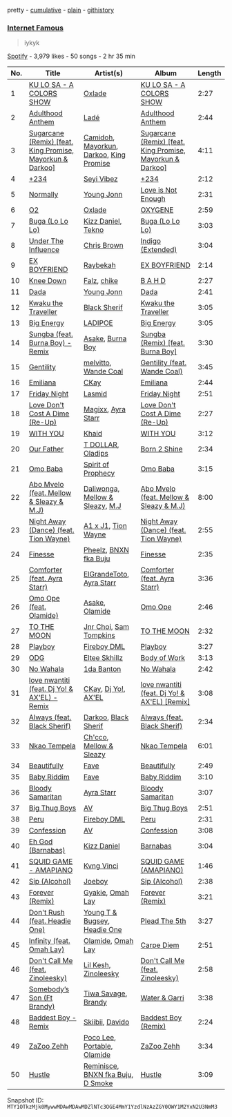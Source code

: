 pretty - [cumulative](/playlists/cumulative/37i9dQZF1DXcgqrBI8yRRa.md) - [plain](/playlists/plain/37i9dQZF1DXcgqrBI8yRRa) - [githistory](https://github.githistory.xyz/mackorone/spotify-playlist-archive/blob/main/playlists/plain/37i9dQZF1DXcgqrBI8yRRa)

### [Internet Famous](https://open.spotify.com/playlist/37i9dQZF1DXcgqrBI8yRRa)

> iykyk

[Spotify](https://open.spotify.com/user/spotify) - 3,979 likes - 50 songs - 2 hr 35 min

| No. | Title | Artist(s) | Album | Length |
|---|---|---|---|---|
| 1 | [KU LO SA \- A COLORS SHOW](https://open.spotify.com/track/2WigMwGJysIh9fRnSJvpjn) | [Oxlade](https://open.spotify.com/artist/3WTrdbZU99dgTtt3ZkyamT) | [KU LO SA \- A COLORS SHOW](https://open.spotify.com/album/36bNKiiUjxUCaAO7QtUVfi) | 2:27 |
| 2 | [Adulthood Anthem](https://open.spotify.com/track/6azpaZYOCLhhWr2amkJ1tQ) | [Ladé](https://open.spotify.com/artist/43Nm4QEBSVkJYcYhsN2Bd1) | [Adulthood Anthem](https://open.spotify.com/album/6pFqcfLHFLCnltmuXQEYky) | 2:44 |
| 3 | [Sugarcane \(Remix\) \[feat\. King Promise, Mayorkun & Darkoo\]](https://open.spotify.com/track/0ApflIvLLPwEZuS36WYlh6) | [Camidoh](https://open.spotify.com/artist/6Z9Xe5mjocmPOhz2TLNrAi), [Mayorkun](https://open.spotify.com/artist/3DNCUaKdMZcMVJIS7yTskd), [Darkoo](https://open.spotify.com/artist/4QSTyDpxsKmv3UfavVUImR), [King Promise](https://open.spotify.com/artist/4tIKaxUmpXzshok2yCnwdf) | [Sugarcane \(Remix\) \[feat\. King Promise, Mayorkun & Darkoo\]](https://open.spotify.com/album/5dFQsLF9BvkgmgMONO8imD) | 4:11 |
| 4 | [+234](https://open.spotify.com/track/371o3VFIoEDH6crkA42Kxy) | [Seyi Vibez](https://open.spotify.com/artist/4zmZ8lVLzGc84S4v2B1rLx) | [+234](https://open.spotify.com/album/76AK0KzTGvTeld5Tza5MRc) | 2:12 |
| 5 | [Normally](https://open.spotify.com/track/2VA1XsvSN6H60KZSEvf9Bt) | [Young Jonn](https://open.spotify.com/artist/4JM1zsVj1pt38Q8mhv5teI) | [Love is Not Enough](https://open.spotify.com/album/4tCH2crJruCSAnwVHO1vJZ) | 2:31 |
| 6 | [O2](https://open.spotify.com/track/1b5MhsiBGQyPjrb5zzAlXM) | [Oxlade](https://open.spotify.com/artist/3WTrdbZU99dgTtt3ZkyamT) | [OXYGENE](https://open.spotify.com/album/69OCIEKv6ONuYZsJw0v3iI) | 2:59 |
| 7 | [Buga \(Lo Lo Lo\)](https://open.spotify.com/track/4eZZofkV1OQ9GDqAgHqNpA) | [Kizz Daniel](https://open.spotify.com/artist/1X6cBGnXpEpN7CmflLKmLV), [Tekno](https://open.spotify.com/artist/6IhG3Yxm3UW98jhyBvrIut) | [Buga \(Lo Lo Lo\)](https://open.spotify.com/album/0nNEQYgoVlVYZEOrAC2D3h) | 3:03 |
| 8 | [Under The Influence](https://open.spotify.com/track/5IgjP7X4th6nMNDh4akUHb) | [Chris Brown](https://open.spotify.com/artist/7bXgB6jMjp9ATFy66eO08Z) | [Indigo \(Extended\)](https://open.spotify.com/album/3okhA6w5uau6ZNhnVpwVww) | 3:04 |
| 9 | [EX BOYFRIEND](https://open.spotify.com/track/3pcITc6cPAvj5JtOnXiB1X) | [Raybekah](https://open.spotify.com/artist/0SwPkNmxB2YGHWVJMI8kpW) | [EX BOYFRIEND](https://open.spotify.com/album/1OVZQ2AGHb6fQM0CFAviQq) | 2:14 |
| 10 | [Knee Down](https://open.spotify.com/track/3ovSaVUTDOtxfDw5xh9qJ4) | [Falz](https://open.spotify.com/artist/2s187JqHC9kipPLBLWXubl), [chike](https://open.spotify.com/artist/6zK1M4TcabpLQMNmmG2P0Q) | [B A H D](https://open.spotify.com/album/4XPvTEJV2cW7UxVPDV1EU8) | 2:27 |
| 11 | [Dada](https://open.spotify.com/track/6SLhDU3r8FLmESRyWZypjT) | [Young Jonn](https://open.spotify.com/artist/4JM1zsVj1pt38Q8mhv5teI) | [Dada](https://open.spotify.com/album/0ogWb5mN0ZG6U1aMX7r4ai) | 2:41 |
| 12 | [Kwaku the Traveller](https://open.spotify.com/track/7pXNFEzqeZB8rIbcFtYTop) | [Black Sherif](https://open.spotify.com/artist/2LiqbH7OhqP0yuaG8VL1wJ) | [Kwaku the Traveller](https://open.spotify.com/album/4ftrG1ro4ObsbNDKkYaZBR) | 3:05 |
| 13 | [Big Energy](https://open.spotify.com/track/4wG7xubJwUdjvdVJvAV1d9) | [LADIPOE](https://open.spotify.com/artist/379IT6Szv0zgnw4xrdu4mu) | [Big Energy](https://open.spotify.com/album/4ooUYNH9ZD44v6wpIv5huk) | 3:05 |
| 14 | [Sungba \(feat\. Burna Boy\) \- Remix](https://open.spotify.com/track/5FtWjKVBTMklN2yCP9UhF6) | [Asake](https://open.spotify.com/artist/3a1tBryiczPAZpgoZN9Rzg), [Burna Boy](https://open.spotify.com/artist/3wcj11K77LjEY1PkEazffa) | [Sungba \(Remix\) \[feat\. Burna Boy\]](https://open.spotify.com/album/4zK5YK5uXEDbGPnvv7DCNE) | 3:30 |
| 15 | [Gentility](https://open.spotify.com/track/3vXFxsPqMgw4SYP7fkWicM) | [melvitto](https://open.spotify.com/artist/4Xj0nxVO4r7PLEaw7LRiBa), [Wande Coal](https://open.spotify.com/artist/1fYVmAFB7sC7eDoF3mJXla) | [Gentility \(feat\. Wande Coal\)](https://open.spotify.com/album/6v8LdWReU2z42hUXe7VdMg) | 3:45 |
| 16 | [Emiliana](https://open.spotify.com/track/6lZ5p6VTbZ2ZvnsdTlLv7I) | [CKay](https://open.spotify.com/artist/048LktY5zMnakWq7PTtFrz) | [Emiliana](https://open.spotify.com/album/4LTckGxBOI0fEkliC3zbIp) | 2:44 |
| 17 | [Friday Night](https://open.spotify.com/track/4lFOrIFSya1i1cBHMUFve8) | [Lasmid](https://open.spotify.com/artist/3WDXKsCKcxJhvrvpdg5IGI) | [Friday Night](https://open.spotify.com/album/1ZWld3Y1lv9rvkEivSpXMO) | 2:51 |
| 18 | [Love Don't Cost A Dime \(Re\-Up\)](https://open.spotify.com/track/0hW02S9ACVYANz1ica10jH) | [Magixx](https://open.spotify.com/artist/0rskhjcLm5BxjwZDRs4142), [Ayra Starr](https://open.spotify.com/artist/3ZpEKRjHaHANcpk10u6Ntq) | [Love Don't Cost A Dime \(Re\-Up\)](https://open.spotify.com/album/01N6IpG2OxaznUK60C81hT) | 2:27 |
| 19 | [WITH YOU](https://open.spotify.com/track/3Q78lDuzWs50Gry1eQA7NX) | [Khaid](https://open.spotify.com/artist/2mM6BxFQCd6BHzW4W7VhQP) | [WITH YOU](https://open.spotify.com/album/2ujmNlnvMQfnWJBBv3TE5u) | 3:12 |
| 20 | [Our Father](https://open.spotify.com/track/1DEVIcioSRXQrY8QMTqazG) | [T DOLLAR](https://open.spotify.com/artist/2HPDMJm4oFd9fQh5N4WIAc), [Oladips](https://open.spotify.com/artist/5ToaR1at4yUIuHcAxn7won) | [Born 2 Shine](https://open.spotify.com/album/1jQOf8rlMeHpn4ftk2Fk2F) | 2:34 |
| 21 | [Omo Baba](https://open.spotify.com/track/6Cq9fb1yZMQ7ZljGQLkkSJ) | [Spirit of Prophecy](https://open.spotify.com/artist/47QqOqn5ySXFRyTezxJRBF) | [Omo Baba](https://open.spotify.com/album/4bup49mjtfuz6vRg1a2Uw2) | 3:15 |
| 22 | [Abo Mvelo \(feat\. Mellow & Sleazy & M.J\)](https://open.spotify.com/track/0Ek5bneviajgSzZGonWfds) | [Daliwonga](https://open.spotify.com/artist/0oW137oXCLwA5b4uYRxvIn), [Mellow & Sleazy](https://open.spotify.com/artist/5MJ5f1XKD9yu7aWfG8OGjz), [M.J](https://open.spotify.com/artist/7bbakrxOYa3yL8DDzjU98P) | [Abo Mvelo \(feat\. Mellow & Sleazy & M.J\)](https://open.spotify.com/album/437dkJZjTY2KPRtZAVleKs) | 8:00 |
| 23 | [Night Away \(Dance\) \(feat\. Tion Wayne\)](https://open.spotify.com/track/7z5G2LOdV8okZn4yWg3q5g) | [A1 x J1](https://open.spotify.com/artist/1WO1hFAkFbeo9tV3uVX7Dy), [Tion Wayne](https://open.spotify.com/artist/7b79bQFziJFedJb75k6hFt) | [Night Away \(Dance\) \(feat\. Tion Wayne\)](https://open.spotify.com/album/6WQPgcOtZCoXGBZQOxDJQ0) | 2:55 |
| 24 | [Finesse](https://open.spotify.com/track/4Gasn91fsCefnN8zM5GjA8) | [Pheelz](https://open.spotify.com/artist/5Jv1MsZBh0sqokFq7pU8Xg), [BNXN fka Buju](https://open.spotify.com/artist/3zaDigUwjHvjOkSn0NDf9x) | [Finesse](https://open.spotify.com/album/4QEC4uzBJJfLVv2bD337g1) | 2:35 |
| 25 | [Comforter \(feat\. Ayra Starr\)](https://open.spotify.com/track/2Vr7Qvt5a9f6W9m6ifke4K) | [ElGrandeToto](https://open.spotify.com/artist/4BFLElxtBEdsdwGA1kHTsx), [Ayra Starr](https://open.spotify.com/artist/3ZpEKRjHaHANcpk10u6Ntq) | [Comforter \(feat\. Ayra Starr\)](https://open.spotify.com/album/2NmB4LzQtfkv88hY595YtL) | 3:36 |
| 26 | [Omo Ope \(feat\. Olamide\)](https://open.spotify.com/track/7d1aTQlsHMgWmkPywDi7h1) | [Asake](https://open.spotify.com/artist/3a1tBryiczPAZpgoZN9Rzg), [Olamide](https://open.spotify.com/artist/4ovtyvs7j1jSmwhkBGHqSr) | [Omo Ope](https://open.spotify.com/album/6PU3yx6qtcu2BKkRMGSbdG) | 2:46 |
| 27 | [TO THE MOON](https://open.spotify.com/track/5vUnjhBzRJJIAOJPde6zDx) | [Jnr Choi](https://open.spotify.com/artist/1Z25ZlGHqqlr3o1UGQOfNn), [Sam Tompkins](https://open.spotify.com/artist/04uu8U3I1h26Fp2NBkPTRZ) | [TO THE MOON](https://open.spotify.com/album/70uNWLPkbci5L1bZI1Mzp6) | 2:32 |
| 28 | [Playboy](https://open.spotify.com/track/1Cg51Jk6EoXBQ0KiwzWJfm) | [Fireboy DML](https://open.spotify.com/artist/75VKfyoBlkmrJFDqo1o2VY) | [Playboy](https://open.spotify.com/album/1H60asyrMtrrOlieQIPtrI) | 3:27 |
| 29 | [ODG](https://open.spotify.com/track/27ftIsCnZyS5l4NfvqALLS) | [Eltee Skhillz](https://open.spotify.com/artist/2TaztBC0I5tyAKvuFvVoTT) | [Body of Work](https://open.spotify.com/album/5OnyqL9XksyqPRkthm0DtL) | 3:13 |
| 30 | [No Wahala](https://open.spotify.com/track/1z3Lac4bdl57XLcu35ma1M) | [1da Banton](https://open.spotify.com/artist/6dlzQ6fiPna40trq1Ek6cb) | [No Wahala](https://open.spotify.com/album/0iBUE2UCUr4RLMhOzOLaUY) | 2:42 |
| 31 | [love nwantiti \(feat\. Dj Yo! & AX'EL\) \- Remix](https://open.spotify.com/track/4gvrJnKCKIPiacNsWVQwEU) | [CKay](https://open.spotify.com/artist/048LktY5zMnakWq7PTtFrz), [Dj Yo!](https://open.spotify.com/artist/7iTLGcddv1bOPirdYJjKVy), [AX'EL](https://open.spotify.com/artist/5fUXK5m3BNwoRgTyKq8tnz) | [love nwantiti \(feat\. Dj Yo! & AX'EL\) \[Remix\]](https://open.spotify.com/album/5NzoKSfocwLOb6o0lXfTM9) | 3:08 |
| 32 | [Always \(feat\. Black Sherif\)](https://open.spotify.com/track/2koM4vqlpUzeRbNkjsDBwF) | [Darkoo](https://open.spotify.com/artist/4QSTyDpxsKmv3UfavVUImR), [Black Sherif](https://open.spotify.com/artist/2LiqbH7OhqP0yuaG8VL1wJ) | [Always \(feat\. Black Sherif\)](https://open.spotify.com/album/0ZYjSOqqH5cw3rxkIjIeKH) | 2:34 |
| 33 | [Nkao Tempela](https://open.spotify.com/track/7JtWy2vvKVXLaymyTXUJ0K) | [Ch'cco](https://open.spotify.com/artist/2j4WQI5RTNgyEd7wbDTRe1), [Mellow & Sleazy](https://open.spotify.com/artist/5MJ5f1XKD9yu7aWfG8OGjz) | [Nkao Tempela](https://open.spotify.com/album/3D1mDVYQeABd8ZXUiyKVQE) | 6:01 |
| 34 | [Beautifully](https://open.spotify.com/track/7mFrwc86C3vZKobwpK0jdH) | [Fave](https://open.spotify.com/artist/4wAqlYtTaaHELEgyCh9KjG) | [Beautifully](https://open.spotify.com/album/2jE8QxForZdlDrQjazefhx) | 2:49 |
| 35 | [Baby Riddim](https://open.spotify.com/track/77eZIuMTB9HrQ86L4ljqEX) | [Fave](https://open.spotify.com/artist/4wAqlYtTaaHELEgyCh9KjG) | [Baby Riddim](https://open.spotify.com/album/6dCmbmHyfCQpmJGZW9Am3b) | 3:10 |
| 36 | [Bloody Samaritan](https://open.spotify.com/track/3Keas2doqXf1veo2DOOIdz) | [Ayra Starr](https://open.spotify.com/artist/3ZpEKRjHaHANcpk10u6Ntq) | [Bloody Samaritan](https://open.spotify.com/album/6yVmMVK9QFBPECEAft4mOd) | 3:07 |
| 37 | [Big Thug Boys](https://open.spotify.com/track/64f7mZuEkeNeKOuzSjrIGm) | [AV](https://open.spotify.com/artist/4zSFP72igZmzWSRpK7AepF) | [Big Thug Boys](https://open.spotify.com/album/79PtaeN11NuACxUaeipBom) | 2:51 |
| 38 | [Peru](https://open.spotify.com/track/0lk5tzmaJWVAv5GBvpm3xu) | [Fireboy DML](https://open.spotify.com/artist/75VKfyoBlkmrJFDqo1o2VY) | [Peru](https://open.spotify.com/album/79O3iaxnmfBDwqueQJiNBe) | 2:31 |
| 39 | [Confession](https://open.spotify.com/track/4ucXeGcKKzubgHb932T6sl) | [AV](https://open.spotify.com/artist/4zSFP72igZmzWSRpK7AepF) | [Confession](https://open.spotify.com/album/2j6o2L4cimT1ufEDoymvTF) | 3:08 |
| 40 | [Eh God \(Barnabas\)](https://open.spotify.com/track/2Ydj7wgn4ZrFFQsfFBTTYJ) | [Kizz Daniel](https://open.spotify.com/artist/1X6cBGnXpEpN7CmflLKmLV) | [Barnabas](https://open.spotify.com/album/0uk18xBtNopYpvMT1t7BCU) | 3:04 |
| 41 | [SQUID GAME \- AMAPIANO](https://open.spotify.com/track/4MEMzBWJ8HBwj66gCcgFeU) | [Kvng Vinci](https://open.spotify.com/artist/2toONwOXJt03vVKmJZs30X) | [SQUID GAME \(AMAPIANO\)](https://open.spotify.com/album/72vA6XYyOprPg4bwiKSDMd) | 1:46 |
| 42 | [Sip \(Alcohol\)](https://open.spotify.com/track/4tr4oHjFijp0EgISHYDIXe) | [Joeboy](https://open.spotify.com/artist/1XavfPKBpNjkOfxHINlMHF) | [Sip \(Alcohol\)](https://open.spotify.com/album/5Pvx6i7lDdbDMO79DE9FHR) | 2:38 |
| 43 | [Forever \(Remix\)](https://open.spotify.com/track/4vLY6fJQWgBzQYHzguDZme) | [Gyakie](https://open.spotify.com/artist/1zO1FWFxxNUCqUuGATxZQZ), [Omah Lay](https://open.spotify.com/artist/5yOvAmpIR7hVxiS6Ls5DPO) | [Forever \(Remix\)](https://open.spotify.com/album/4aVhyknHZk1updZEHkwd0H) | 3:21 |
| 44 | [Don't Rush \(feat\. Headie One\)](https://open.spotify.com/track/7LRmDx4pMTQuOBBwRT1MCT) | [Young T & Bugsey](https://open.spotify.com/artist/6M6XXCcO5gI68XpIlrUL3Z), [Headie One](https://open.spotify.com/artist/6UCQYrcJ6wab6gnQ89OJFh) | [Plead The 5th](https://open.spotify.com/album/56as8vSyIlRSTNoCgIJb4S) | 3:27 |
| 45 | [Infinity \(feat\. Omah Lay\)](https://open.spotify.com/track/5DS9LiyEdw2zY8bM6kjjgM) | [Olamide](https://open.spotify.com/artist/4ovtyvs7j1jSmwhkBGHqSr), [Omah Lay](https://open.spotify.com/artist/5yOvAmpIR7hVxiS6Ls5DPO) | [Carpe Diem](https://open.spotify.com/album/6fG2eFCgUmytQWL6umtsCh) | 2:51 |
| 46 | [Don't Call Me \(feat\. Zinoleesky\)](https://open.spotify.com/track/2XuLnQELesgnkCGZbSJHO0) | [Lil Kesh](https://open.spotify.com/artist/38XiDu0kK3Z5jdHUDqBzNT), [Zinoleesky](https://open.spotify.com/artist/6Kp3KWPiVgi33DkJqo9T4g) | [Don't Call Me \(feat\. Zinoleesky\)](https://open.spotify.com/album/2fvt1NxBjoCXfLrUlnsqkD) | 2:58 |
| 47 | [Somebody’s Son \(Ft Brandy\)](https://open.spotify.com/track/3Z9B9GQ2fFx4IRCG8bbWys) | [Tiwa Savage](https://open.spotify.com/artist/1hNaHKp2Za5YdOAG0WnRbc), [Brandy](https://open.spotify.com/artist/05oH07COxkXKIMt6mIPRee) | [Water & Garri](https://open.spotify.com/album/4kaFvICfRtvFJawQ6p7VSW) | 3:38 |
| 48 | [Baddest Boy \- Remix](https://open.spotify.com/track/4lDghGd035xrzGp6Yec2j1) | [Skiibii](https://open.spotify.com/artist/72Z2AhMKpxZjLNnPMyinUE), [Davido](https://open.spotify.com/artist/0Y3agQaa6g2r0YmHPOO9rh) | [Baddest Boy \(Remix\)](https://open.spotify.com/album/2aNveWp5zVMduvpZwAZTpf) | 2:24 |
| 49 | [ZaZoo Zehh](https://open.spotify.com/track/0TQUn21NBUhoer2B0N0G5v) | [Poco Lee](https://open.spotify.com/artist/63NVCM00HP3vWokNnWQAIc), [Portable](https://open.spotify.com/artist/5Sq9h4GMnTD99EyfZmYgqe), [Olamide](https://open.spotify.com/artist/4ovtyvs7j1jSmwhkBGHqSr) | [ZaZoo Zehh](https://open.spotify.com/album/06y2KN7ZkZZ05vVxTTwCM8) | 3:34 |
| 50 | [Hustle](https://open.spotify.com/track/4cL6ewTK0FjZKtbajym8zp) | [Reminisce](https://open.spotify.com/artist/4YIOi9aFNviV1jRQeiNZgO), [BNXN fka Buju](https://open.spotify.com/artist/3zaDigUwjHvjOkSn0NDf9x), [D Smoke](https://open.spotify.com/artist/23rK0hajv5ix2yPM4IIgOo) | [Hustle](https://open.spotify.com/album/76r9uFJKQoU35DH0uVaxoH) | 3:09 |

Snapshot ID: `MTY1OTkzMjk0MywwMDAwMDAwMDZlNTc3OGE4MmY1YzdlNzAzZGY0OWY1M2YxN2U3NmM3`
